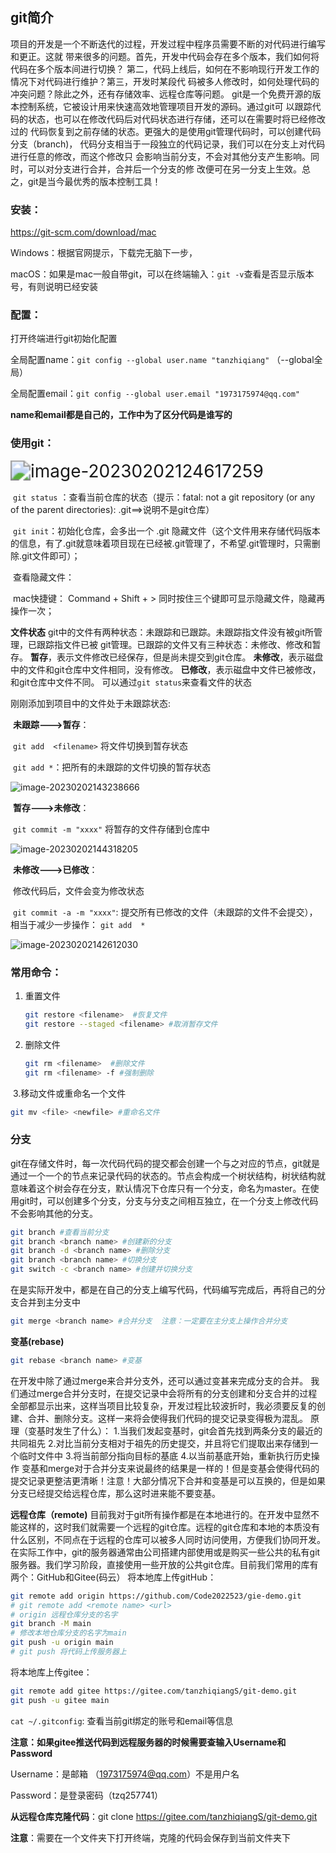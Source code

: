 ## git简介

项目的开发是一个不断迭代的过程，开发过程中程序员需要不断的对代码进行编写和更正。这就
带来很多的问题。首先，开发中代码会存在多个版本，我们如何将代码在多个版本间进行切换？
第二，代码上线后，如何在不影响现行开发工作的情况下对代码进行维护？第三，开发时某段代
码被多人修改时，如何处理代码的冲突问题？除此之外，还有存储效率、远程仓库等问题。
git是一个免费开源的版本控制系统，它被设计用来快速高效地管理项目开发的源码。通过git可
以跟踪代码的状态，也可以在修改代码后对代码状态进行存储，还可以在需要时将已经修改过的
代码恢复到之前存储的状态。更强大的是使用git管理代码时，可以创建代码分支（branch)，
代码分支相当于一段独立的代码记录，我们可以在分支上对代码进行任意的修改，而这个修改只
会影响当前分支，不会对其他分支产生影响。同时，可以对分支进行合并，合并后一个分支的修
改便可在另一分支上生效。总之，git是当今最优秀的版本控制工具！



### 安装：

https://git-scm.com/download/mac

Windows：根据官网提示，下载完无脑下一步，

macOS：如果是mac一般自带git，可以在终端输入：`git -v`查看是否显示版本号，有则说明已经安装

### 配置：

打开终端进行git初始化配置

​	全局配置name：`git config --global user.name "tanzhiqiang"` （--global全局）

​	全局配置email：`git config --global user.email "1973175974@qq.com"`

**name和email都是自己的，工作中为了区分代码是谁写的**

### 使用git：

<img src="/Users/mac/Desktop/vue-course/assets/image-20230202124617259.png" alt="image-20230202124617259" style="zoom:200%;" />

​	`git status` ：查看当前仓库的状态（提示：fatal: not a git repository (or any of the parent directories): .git==>说明不是git仓库）

​	`git init`：初始化仓库，会多出一个 .git 隐藏文件（这个文件用来存储代码版本的信息，有了.git就意味着项目现在已经被.git管理了，不希望.git管理时，只需删除.git文件即可）；

​	查看隐藏文件：

​			mac快捷键： Command + Shift + > 同时按住三个键即可显示隐藏文件，隐藏再操作一次；

**文件状态**
git中的文件有两种状态：未跟踪和已跟踪。未跟踪指文件没有被git所管理，已跟踪指文件已被
git管理。已跟踪的文件又有三种状态：未修改、修改和暂存。
**暂存**，表示文件修改已经保存，但是尚未提交到git仓库。
**未修改**，表示磁盘中的文件和git仓库中文件相同，没有修改。
**已修改**，表示磁盘中文件已被修改，和git仓库中文件不同。
可以通过`git status`来查看文件的状态

刚刚添加到项目中的文件处于未跟踪状态:

​	 **未跟踪--->暂存**：

​					`git add  <filename>` 将文件切换到暂存状态

​					`git add *`：把所有的未跟踪的文件切换的暂存状态

![image-20230202143238666](/Users/mac/Desktop/vue-course/assets/image-20230202143238666.png)

​	**暂存--->未修改**：

​					`git commit -m "xxxx"`  将暂存的文件存储到仓库中 

![image-20230202144318205](/Users/mac/Desktop/vue-course/assets/image-20230202144318205.png)

​	**未修改--->已修改**：

​					修改代码后，文件会变为修改状态

​					`git commit -a -m "xxxx"`: 提交所有已修改的文件（未跟踪的文件不会提交），相当于减少一步操作： `git add  *`

![image-20230202142612030](/Users/mac/Desktop/vue-course/assets/image-20230202142612030.png)

### 常用命令：

1. 重置文件

   ```bash
   git restore <filename>  #恢复文件
   git restore --staged <filename> #取消暂存文件
   ```

2. 删除文件

   ```bash
   git rm <filename>  #删除文件
   git rm <filename> -f #强制删除
   ```

​	3.移动文件或重命名一个文件

```bash
git mv <file> <newfile> #重命名文件
```

### **分支**

git在存储文件时，每一次代码代码的提交都会创建一个与之对应的节点，git就是通过一个一个的节点来记录代码的状态的。节点会构成一个树状结构，树状结构就意味着这个树会存在分支，默认情况下仓库只有一个分支，命名为master。在使用git时，可以创建多个分支，分支与分支之间相互独立，在一个分支上修改代码不会影响其他的分支。

```bash
git branch #查看当前分支
git branch <branch name> #创建新的分支
git branch -d <branch name> #删除分支
git branch <branch name> #切换分支
git switch -c <branch name> #创建并切换分支
```

在是实际开发中，都是在自己的分支上编写代码，代码编写完成后，再将自己的分支合并到主分支中

```bash
git merge <branch name> #合并分支  注意：一定要在主分支上操作合并分支
```

**变基(rebase)**

```bash
git rebase <branch name> #变基
```

在开发中除了通过merge来合并分支外，还可以通过变甚来完成分支的合并。
我们通过merge合并分支时，在提交记录中会将所有的分支创建和分支合并的过程全部都显示出来，这样当项目比较复杂，开发过程比较波折时，我必须要反复的创建、合并、删除分支。这样一来将会使得我们代码的提交记录变得极为混乱。
原理（变基时发生了什么）：
1.当我们发起变基时，git会首先找到两条分支的最近的共同祖先
2.对比当前分支相对于祖先的历史提交，并且将它们提取出来存储到一个临时文件中
3.将当前部分指向目标的基底
4.以当前基底开始，重新执行历史操作
变基和merge对于合并分支来说最终的结果是一样的！但是变基会使得代码的提交记录更整洁更清晰！注意！大部分情况下合并和变基是可以互换的，但是如果分支已经提交给远程仓库，那么这时进来能不要变基。

**远程仓库（remote)**
目前我对于git所有操作都是在本地进行的。在开发中显然不能这样的，这时我们就需要一个远程的git仓库。远程的git仓库和本地的本质没有什么区别，不同点在于远程的仓库可以被多人同时访问使用，方便我们协同开发。在实际工作中，git的服务器通常由公司搭建内部使用或是购买一些公共的私有git服务器。我们学习阶段，直接使用一些开放的公共git仓库。目前我们常用的库有两个：GitHub和Gitee(码云）
将本地库上传gitHub：

```bash
git remote add origin https://github.com/Code2022523/gie-demo.git
# git remote add <remote name> <url>
# origin 远程仓库分支的名字
git branch -M main
# 修改本地仓库分支的名字为main
git push -u origin main
# git push 将代码上传服务器上
```

将本地库上传gitee：

```bash
git remote add gitee https://gitee.com/tanzhiqiangS/git-demo.git
git push -u gitee main
```

`cat ~/.gitconfig`: 查看当前git绑定的账号和email等信息

**注意：如果gitee推送代码到远程服务器的时候需要查输入Username和Password**

Username：是邮箱 （1973175974@qq.com）不是用户名

Password：是登录密码（tzq257741）

**从远程仓库克隆代码**：git clone https://gitee.com/tanzhiqiangS/git-demo.git

**注意**：需要在一个文件夹下打开终端，克隆的代码会保存到当前文件夹下